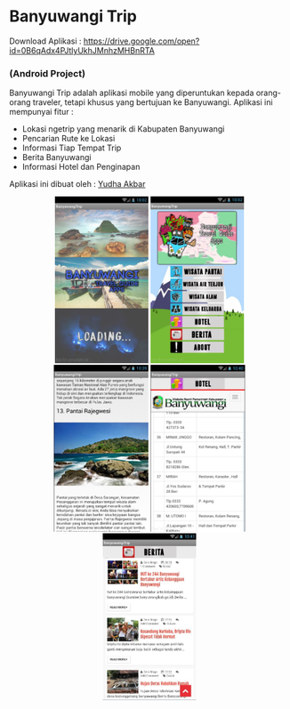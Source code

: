 # Banyuwangi Trip

Download Aplikasi : https://drive.google.com/open?id=0B6qAdx4PJtlyUkhJMnhzMHBnRTA

### (Android Project)
Banyuwangi Trip adalah aplikasi mobile yang diperuntukan kepada orang-orang traveler, tetapi khusus yang bertujuan ke Banyuwangi. Aplikasi ini mempunyai fitur :

  - Lokasi ngetrip yang menarik di Kabupaten Banyuwangi
  - Pencarian Rute ke Lokasi
  - Informasi Tiap Tempat Trip
  - Berita Banyuwangi
  - Informasi Hotel dan Penginapan

Aplikasi ini dibuat oleh : [Yudha Akbar] 

<p align="center">
  <img height="300" src="https://github.com/akbaryu/banyuwangitrip_mobile_app/raw/master/bwi_image/1.JPG"> 
  <img height="300" src="https://github.com/akbaryu/banyuwangitrip_mobile_app/raw/master/bwi_image/2.JPG">
  <img height="300" src="https://github.com/akbaryu/banyuwangitrip_mobile_app/raw/master/bwi_image/3.JPG">
  <img height="300" src="https://github.com/akbaryu/banyuwangitrip_mobile_app/raw/master/bwi_image/4.JPG">
  <img height="300" src="https://github.com/akbaryu/banyuwangitrip_mobile_app/raw/master/bwi_image/5.JPG">
</p>

   [yudha akbar]: <http://github.com/akbaryu>
